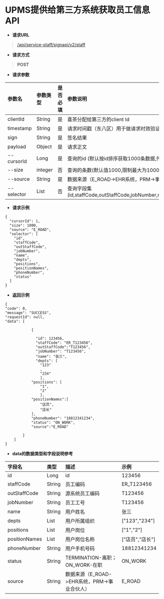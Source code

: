 # UPMS提供给第三方系统获取员工信息API
- **请求URL**
> [/api/service-staff/signapi/v2/staff](#)
- **请求方式**
>**POST**

- **请求参数**

| 参数名        | 参数类型         | 是否必填 | 参数说明                                                                                | 示例                                     |
|:-----------|:-------------|:-----|:------------------------------------------------------------------------------------|:---------------------------------------|
| clientId   | String       | 是    | 喜茶分配给第三方的client Id                                                                  | exampleClientId                        |
| timestamp  | String       | 是    | 请求时间戳（东八区）用于做请求时效验证，单位：秒                                                            | 1600412480                             |
| sign       | String       | 是    | 签名结果                                                                                | dFCBnsgzv/2h...                        |
| payload    | Object       | 是    | 请求正文                                                                                |  |
| --cursorId | Long         | 是    | 查询的id (默认按id排序获取1000条数据,传具体id数据查询大于该id的数据)                                          | 1                                      |
| --size     | integer      | 否    | 查询的条数(默认值1000,限制最大为1000)                                                            | 1000                                   |
| --source   | String       | 是    | 数据来源（E_ROAD->EHR系统，PRM->事业合伙人）                                                      | E_ROAD                                 |
| --selector | List<String> | 否    | 查询字段集(id,staffCode,outStaffCode,jobNumber,name,depts,positions,positionNames,phoneNumber,status) |                                    |

- **请求示例**
```
{
  "cursorId": 1,
  "size": 1000,
  "source": "E_ROAD",
  "selector": [
    "id",
    "staffCode", 
    "outStaffCode",
    "jobNumber",
    "name",
    "depts",
    "positions",
    "positionNames",
    "phoneNumber",
    "status"
  ]
}

```
- **返回示例**

```
{
"code": 0,
"message": "SUCCESS",
"requestId": null,
"data": [

            {
              
              "id": 123456,
              "staffCode": "ER_T123456",
              "outStaffCode":"T123456",
              "jobNumber": "T123456",
              "name": "张三",
              "depts": [
                "123"
                ,
                "234"
                ],
            "positions": [
                "1",
                "2"
                ],
            "positionNames":[
                "店员",
                "店长"
            ],
            "phoneNumber": "18812341234",
            "status": "ON_WORK",
            "source":"E_ROAD"

        }
    ]
}

```

- **data的数据类型和字段说明参考**

| 字段名           | 类型            | 描述                             | 示例            |
|:--------------|:--------------|:-------------------------------|:--------------|
| id	           | Long          | id                             | 123456        |
| staffCode     | 	String       | 员工编码                           | ER_T123456    |
| outStaffCode	 | String        | 源系统员工编码                        | T123456       |
| jobNumber	    | String        | 员工工号                           | T123456       |
| name	         | String        | 用户姓名                           | 张三            |
| depts         | 	List<String> | 用户所属组织                         | ["123","234"] |
| positions     | 	List<String> | 用户岗位                           | ["1","2"]     |
| positionNames | 	List<String> | 用户岗位名称                         | ["店员","店长"]   |
| phoneNumber   | 	String       | 用户手机号码                         | 18812341234   |
| status	       | String        | TERMINATION-离职；ON_WORK-在职      | ON_WORK       |
| source        | String        | 数据来源（E_ROAD->EHR系统，PRM->事业合伙人） | E_ROAD        |

